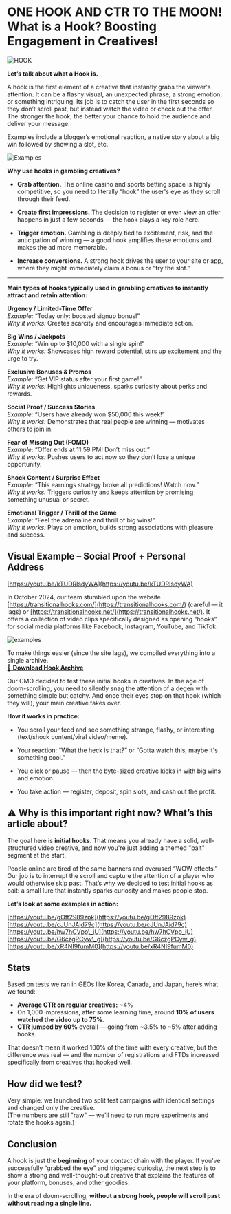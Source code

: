 # ONE HOOK AND CTR TO THE MOON\! What is a Hook? Boosting Engagement in Creatives\!

![HOOK](/img/3.6/image1.webp) 

**Let’s talk about what a Hook is.**

A hook is the first element of a creative that instantly grabs the viewer's attention. It can be a flashy visual, an unexpected phrase, a strong emotion, or something intriguing. Its job is to catch the user in the first seconds so they don’t scroll past, but instead watch the video or check out the offer. The stronger the hook, the better your chance to hold the audience and deliver your message.

Examples include a blogger’s emotional reaction, a native story about a big win followed by showing a slot, etc.

![Examples](/img/3.6/image2.webp) 

**Why use hooks in gambling creatives?**

* **Grab attention.** The online casino and sports betting space is highly competitive, so you need to literally “hook” the user's eye as they scroll through their feed.

* **Create first impressions.** The decision to register or even view an offer happens in just a few seconds — the hook plays a key role here.

* **Trigger emotion.** Gambling is deeply tied to excitement, risk, and the anticipation of winning — a good hook amplifies these emotions and makes the ad more memorable.

* **Increase conversions.** A strong hook drives the user to your site or app, where they might immediately claim a bonus or “try the slot.”

---

**Main types of hooks typically used in gambling creatives to instantly attract and retain attention:**

**Urgency / Limited-Time Offer**  
 *Example:* “Today only: boosted signup bonus\!”  
 *Why it works:* Creates scarcity and encourages immediate action.

**Big Wins / Jackpots**  
 *Example:* “Win up to $10,000 with a single spin\!”  
 *Why it works:* Showcases high reward potential, stirs up excitement and the urge to try.

**Exclusive Bonuses & Promos**  
 *Example:* “Get VIP status after your first game\!”  
 *Why it works:* Highlights uniqueness, sparks curiosity about perks and rewards.

**Social Proof / Success Stories**  
 *Example:* “Users have already won $50,000 this week\!”  
 *Why it works:* Demonstrates that real people are winning — motivates others to join in.

**Fear of Missing Out (FOMO)**  
 *Example:* “Offer ends at 11:59 PM\! Don’t miss out\!”  
 *Why it works:* Pushes users to act now so they don’t lose a unique opportunity.

**Shock Content / Surprise Effect**  
 *Example:* “This earnings strategy broke all predictions\! Watch now.”  
 *Why it works:* Triggers curiosity and keeps attention by promising something unusual or secret.

**Emotional Trigger / Thrill of the Game**  
 *Example:* “Feel the adrenaline and thrill of big wins\!”  
 *Why it works:* Plays on emotion, builds strong associations with pleasure and success.

## Visual Example – Social Proof \+ Personal Address

[https://youtu.be/kTUDRlsdyWA](https://youtu.be/kTUDRlsdyWA)

In October 2024, our team stumbled upon the website [https://transitionalhooks.com/](https://transitionalhooks.com/) (careful — it lags) or [https://transitionalhooks.net/](https://transitionalhooks.net/). It offers a collection of video clips specifically designed as opening “hooks” for social media platforms like Facebook, Instagram, YouTube, and TikTok.

![examples](/img/3.6/image3.webp) 

To make things easier (since the site lags), we compiled everything into a single archive.  
 [📂 **Download Hook Archive**](https://drive.google.com/file/d/1PpSBCQVT06MyR-eHXHYFKH_nhLHyt-pw/view?usp=sharing)

Our CMO decided to test these initial hooks in creatives. In the age of doom-scrolling, you need to silently snag the attention of a degen with something simple but catchy. And once their eyes stop on that hook (which they will), your main creative takes over.

**How it works in practice:**

* You scroll your feed and see something strange, flashy, or interesting (text/shock content/viral video/meme).

* Your reaction: “What the heck is that?” or “Gotta watch this, maybe it's something cool.”

* You click or pause — then the byte-sized creative kicks in with big wins and emotion.

* You take action — register, deposit, spin slots, and cash out the profit.


## ⚠️ Why is this important right now? What’s this article about?

The goal here is **initial hooks**. That means you already have a solid, well-structured video creative, and now you're just adding a themed "bait" segment at the start.

People online are tired of the same banners and overused “WOW effects.” Our job is to interrupt the scroll and capture the attention of a player who would otherwise skip past. That’s why we decided to test initial hooks as bait: a small lure that instantly sparks curiosity and makes people stop.

**Let’s look at some examples in action:**

[https://youtu.be/gOft2989zpk](https://youtu.be/gOft2989zpk)  
 [https://youtu.be/cJUnJAjd79c](https://youtu.be/cJUnJAjd79c)  
 [https://youtu.be/hw7hCVpo\_iU](https://youtu.be/hw7hCVpo_iU)  
 [https://youtu.be/G6czgPCyw\_g](https://youtu.be/G6czgPCyw_g)  
 [https://youtu.be/xR4NI9fumM0](https://youtu.be/xR4NI9fumM0)

## Stats

Based on tests we ran in GEOs like Korea, Canada, and Japan, here’s what we found:

* **Average CTR on regular creatives:** \~4%  
* On 1,000 impressions, after some learning time, around **10% of users watched the video up to 75%**.  
* **CTR jumped by 60%** overall — going from \~3.5% to \~5% after adding hooks.

That doesn’t mean it worked 100% of the time with every creative, but the difference was real — and the number of registrations and FTDs increased specifically from creatives that hooked well.

## How did we test?

Very simple: we launched two split test campaigns with identical settings and changed only the creative.  
 (The numbers are still "raw" — we’ll need to run more experiments and rotate the hooks again.)

## Conclusion

A hook is just the **beginning** of your contact chain with the player. If you’ve successfully “grabbed the eye” and triggered curiosity, the next step is to show a strong and well-thought-out creative that explains the features of your platform, bonuses, and other goodies.

In the era of doom-scrolling, **without a strong hook, people will scroll past without reading a single line.**

